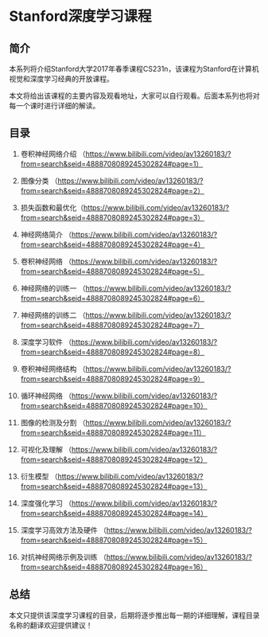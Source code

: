 # Stanford深度学习课程

## 简介

本系列将介绍Stanford大学2017年春季课程CS231n，该课程为Stanford在计算机视觉和深度学习经典的开放课程。

本文将给出该课程的主要内容及观看地址，大家可以自行观看。后面本系列也将对每一个课时进行详细的解读。


## 目录

1. 卷积神经网络介绍 （https://www.bilibili.com/video/av13260183/?from=search&seid=4888708089245302824#page=1）

2. 图像分类 （https://www.bilibili.com/video/av13260183/?from=search&seid=4888708089245302824#page=2）

3. 损失函数和最优化（https://www.bilibili.com/video/av13260183/?from=search&seid=4888708089245302824#page=3）

4. 神经网络简介 （https://www.bilibili.com/video/av13260183/?from=search&seid=4888708089245302824#page=4）

5. 卷积神经网络 （https://www.bilibili.com/video/av13260183/?from=search&seid=4888708089245302824#page=5）

6. 神经网络的训练一 （https://www.bilibili.com/video/av13260183/?from=search&seid=4888708089245302824#page=6）

7. 神经网络的训练二 （https://www.bilibili.com/video/av13260183/?from=search&seid=4888708089245302824#page=7）

8. 深度学习软件 （https://www.bilibili.com/video/av13260183/?from=search&seid=4888708089245302824#page=8）

9. 卷积神经网络结构 （https://www.bilibili.com/video/av13260183/?from=search&seid=4888708089245302824#page=9）

10. 循环神经网络 （https://www.bilibili.com/video/av13260183/?from=search&seid=4888708089245302824#page=10）

11. 图像的检测及分割 （https://www.bilibili.com/video/av13260183/?from=search&seid=4888708089245302824#page=11）

12. 可视化及理解 （https://www.bilibili.com/video/av13260183/?from=search&seid=4888708089245302824#page=12）

13. 衍生模型 （https://www.bilibili.com/video/av13260183/?from=search&seid=4888708089245302824#page=13）

14. 深度强化学习 （https://www.bilibili.com/video/av13260183/?from=search&seid=4888708089245302824#page=14）

15. 深度学习高效方法及硬件 （https://www.bilibili.com/video/av13260183/?from=search&seid=4888708089245302824#page=15）

16. 对抗神经网络示例及训练 （https://www.bilibili.com/video/av13260183/?from=search&seid=4888708089245302824#page=16）

## 总结

本文只提供该深度学习课程的目录，后期将逐步推出每一期的详细理解，课程目录名称的翻译欢迎提供建议！


